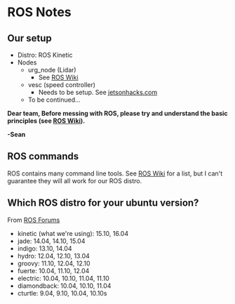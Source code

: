 # ROS Notes
## Our setup
* Distro: ROS Kinetic
* Nodes
	* urg_node (Lidar)
		* See [ROS Wiki](http://wiki.ros.org/urg_node)
	* vesc (speed controller)
		*	Needs to be setup. See [jetsonhacks.com](https://www.jetsonhacks.com/2017/06/01/get-your-motor-running-vesc-jetson-racecar-build/)
	*	To be continued...

__Dear team, Before messing with ROS, please try and understand the basic principles (see [ROS Wiki](http://wiki.ros.org/ROS/Introduction)).__

__-Sean__

## ROS commands
ROS contains many command line tools. See [ROS Wiki](http://wiki.ros.org/ROS/CommandLineTools) for a list, but I can't guarantee they will all work for our ROS distro.

## Which ROS distro for your ubuntu version?
From [ROS Forums](https://answers.ros.org/question/233818/which-is-the-best-ubuntu-version-to-use-for-ros/)
* kinetic (what we're using): 15.10, 16.04
* jade: 14.04, 14.10, 15.04
* indigo: 13.10, 14.04
* hydro: 12.04, 12.10, 13.04
* groovy: 11.10, 12.04, 12.10
* fuerte: 10.04, 11.10, 12.04
* electric: 10.04, 10.10, 11.04, 11.10
* diamondback: 10.04, 10.10, 11.04
* cturtle: 9.04, 9.10, 10.04, 10.10s
